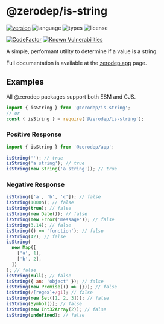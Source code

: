 # @zerodep/is-string

[![version](https://img.shields.io/npm/v/@zerodep/is-string?style=flat-square&color=blue)](https://www.npmjs.com/package/@zerodep/is-string)
![language](https://img.shields.io/badge/typescript-100%25-blue?style=flat-square)
![types](https://img.shields.io/badge/types-included-blue?style=flat-square)
![license](https://img.shields.io/github/license/cdepage/zerodep?color=blue&style=flat-square)

[![CodeFactor](https://www.codefactor.io/repository/github/cdepage/zerodep/badge)](https://www.codefactor.io/repository/github/cdepage/zerodep)
[![Known Vulnerabilities](https://snyk.io/test/github/cdepage/zerodep/badge.svg)](https://snyk.io/test/github/cdepage/zerodep)

A simple, performant utility to determine if a value is a string.

Full documentation is available at the [zerodep.app](http://zerodep.app/#/is/string) page.

## Examples

All @zerodep packages support both ESM and CJS.

```javascript
import { isString } from '@zerodep/is-string';
// or
const { isString } = require('@zerodep/is-string');
```

### Positive Response

```javascript
import { isString } from '@zerodep/app';

isString(''); // true
isString('a string'); // true
isString(new String('a string')); // true
```

### Negative Response

```javascript
isString(['a', 'b', 'c']); // false
isString(1000n); // false
isString(true); // false
isString(new Date()); // false
isString(new Error('message')); // false
isString(3.14); // false
isString(() => 'function'); // false
isString(42); // false
isString(
  new Map([
    ['a', 1],
    ['b', 2],
  ])
); // false
isString(null); // false
isString({ an: 'object' }); // false
isString(new Promise(() => {})); // false
isString(/[regex]+/gi); // false
isString(new Set([1, 2, 3])); // false
isString(Symbol()); // false
isString(new Int32Array(2)); // false
isString(undefined); // false
```
